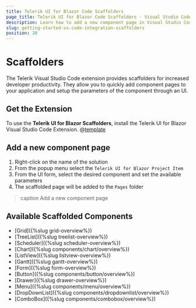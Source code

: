 ```yaml
---
title: Telerik UI for Blazor Code Scaffolders
page_title: Telerik UI for Blazor Code Scaffolders - Visual Studio Code Integration
description: Learn how to add a new component page in Visual Studio Code via code scaffolder templates.
slug: getting-started-vs-code-integration-scaffolders
position: 20
---
```



# Scaffolders

The Telerik Visual Studio Code extension provides scaffolders for increased developer productivity. They allow you to quickly add component pages to your application and setup the parameters of the component through an UI.

## Get the Extension

To use the **Telerik UI for Blazor Scaffolders**, install the Telerik UI for Blazor Visual Studio Code Extension. @[template](/_contentTemplates/common/general-info.md#vs-code-x-download)

## Add a new component page

1. Right-click on the name of the solution
1. From the popup menu select the `Telerik UI for Blazor Project Item`
1. From the UI form, select the desired component and set the available parameters
2. The scaffolded page will be added to the `Pages` folder

>caption Add a new component page

## Available Scaffolded Components

* [Grid]({%slug grid-overview%})
* [TreeList]({%slug treelist-overview%})
* [Scheduler]({%slug scheduler-overview%})
* [Chart]({%slug components/chart/overview%})
* [ListView]({%slug listview-overview%})
* [Gantt]({%slug gantt-overview%})
* [Form]({%slug form-overview%})
* [Button]({%slug components/button/overview%})
* [Drawer]({%slug drawer-overview%})
* [Menu]({%slug components/menu/overview%})
* [DropDownList]({%slug components/dropdownlist/overview%})
* [ComboBox]({%slug components/combobox/overview%})